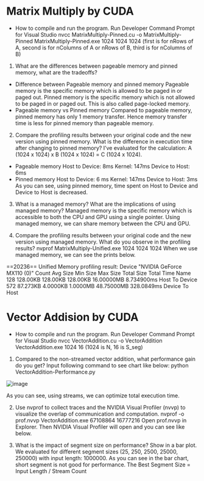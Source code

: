# Matrix Multiply by CUDA

-	How to compile and run the program.
Run Developer Command Prompt for Visual Studio
nvcc MatrixMultiply-Pinned.cu -o MatrixMultiply-Pinned
MatrixMultiply-Pinned.exe 1024 1024 1024
(first is for nRows of A, second is for nColumns of A or nRows of B, third is for nColumns of B)

1.	What are the differences between pageable memory and pinned memory, what are the tradeoffs?
- Difference between Pageable memory and pinned memory
Pageable memory is the specific memory which is allowed to be paged in or paged out.
Pinned memory is the specific memory which is not allowed to be paged in or paged out. This is also called page-locked memory.
- Pageable memory vs Pinned memory
Compared to pageable memory, pinned memory has only 1 memory transfer. Hence memory transfer time is less for pinned memory than pageable memory.

2.	Compare the profiling results between your original code and the new version using pinned memory. What is the difference in execution time after changing to pinned memory?
I’ve evaluated for the calculation: A (1024 x 1024) x B (1024 x 1024) = C (1024 x 1024).
- Pageable memory
	Host to Device: 8ms
	Kernel: 147ms
	Device to Host: 6ms
- Pinned memory 
	Host to Device: 6 ms
	Kernel: 147ms
	Device to Host: 3ms
As you can see, using pinned memory, time spent on Host to Device and Device to Host is decreased.

3.	What is a managed memory? What are the implications of using managed memory?
Managed memory is the specific memory which is accessible to both the CPU and GPU using a single pointer.
Using managed memory, we can share memory between the CPU and GPU.

4.	Compare the profiling results between your original code and the new version using managed memory. What do you observe in the profiling results?
nvprof MatrixMultiply-Unified.exe 1024 1024 1024
When we use managed memory, we can see the prints below.

==20236== Unified Memory profiling result:
Device "NVIDIA GeForce MX110 (0)"
   Count  Avg Size  Min Size  Max Size  Total Size  Total Time  Name
     128  128.00KB  128.00KB  128.00KB  16.00000MB  8.734900ms  Host To Device
     572  87.273KB  4.0000KB  1.0000MB  48.75000MB  328.0849ms  Device To Host

# Vector Addision by CUDA

-	How to compile and run the program.
Run Developer Command Prompt for Visual Studio
nvcc VectorAddition.cu -o VectorAddition
VectorAddition.exe 1024 16 (1024 is N, 16 is S_seg)

1.	Compared to the non-streamed vector addition, what performance gain do you get?
Input following command to see chart like below:
python VectorAddition-Performance.py
 
![image](https://user-images.githubusercontent.com/121934188/211287616-4d704b82-6ce8-4e1a-938a-bd98361d67f0.png)

As you can see, using streams, we can optimize total execution time.

2.	Use nvprof to collect traces and the NVIDIA Visual Profiler (nvvp) to visualize the overlap of communication and computation.
nvprof -o prof.nvvp VectorAddition.exe 67108864 16777216
Open prof.nvvp in Explorer. Then NVIDIA Visual Profiler will open and you can see like below.

 

3.	What is the impact of segment size on performance? Show in a bar plot.
We evaluated for different segment sizes (25, 250, 2500, 25000, 250000) with input length: 1000000.
As you can see in the bar chart, short segment is not good for performance.
The Best Segment Size = Input Length / Stream Count

 
